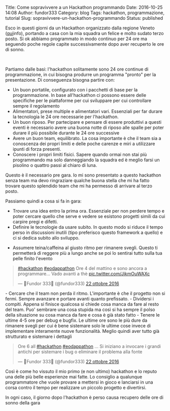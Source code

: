 Title: Come sopravivvere a un Hackathon programmando
Date: 2016-10-25 14:08
Author: fundor333
Category: blog
Tags: hackathon, programmazione, tutorial
Slug: sopravivvere-un-hackathon-programmando
Status: published

Esco in questi giorni da un Hackathon organizzato dalla regione Veneto
([qui](http://www.energic-od.eu/)info), portando a casa con la mia
squadra un felice e molto sudato terzo posto. Si ok abbiamo programmato
in modo continuo per 24 ore ma seguendo poche regole capite
successivamente dopo aver recuperto le ore di sonno.

 

<!--more-->

Partiamo dalle basi: l'hackathon solitamente sono 24 ore continue di
programmazione, in cui bisogna produrre un programma "pronto" per la
presentazione. Di conseguenza bisogna partire con:

-   Un buon portatile, configurato con i pacchetti di base per la
    programmazione. In base all'hackathon ci possono essere delle
    specifiche per le piattaforme per cui sviluppare per cui controllare
    sempre il regolamento
-   Alimentatori, prese multiple e alimentatori vari. Essenziali per far
    durare la tecnologia le 24 ore necessarie per l'hackathon.
-   Un buon riposo. Per partecipare e pensare di essere produttivi a
    questi eventi è necessario avere una buona notte di riposo alle
    spalle per poter durare il più possibile durante le 24 ore
    successive
-   Avere un buon team, equilibrato. La cosa importante è che il team
    sia a conoscenza dei propri limiti e delle poche carenze e miri a
    utilizzare ipunti di forza presenti.
-   Conoscere i propri limiti fisici. Sapere quando ormai non stai più
    programmando ma solo danneggiando la squadra ed è meglio farsi un
    pisolino o quattro passi al chiaro di luna.

Questo è il necessario pre gara. Io mi sono presentato a questo
hackathon senza team ma devo ringraziare qualche buona stella che mi ha
fatto trovare questo splendido team che mi ha permesso di arrivare al
terzo posto.

Passiamo quindi a cosa si fa in gara:

-   Trovare una idea entro la prima ora. Essenziale per non perdere
    tempo e poter cercare quello che serve e vedere se esistono progetti
    simili da cui carpire pregi e difetti.
-   Definire le tecnologie da usare subito. In questo modo si riduce il
    tempo perso in discussioni inutili (tipo preferisco questo framework
    a quello) e ci si dedica subito allo sviluppo.

<!-- -->

-   Assumere teina/caffeina al giusto ritmo per rimanere svegli. Questo
    ti permetterà di reggere più a lungo anche se poi lo sentirai tutto
    sulla tua pelle finito l'evento

> [\#hackathon](https://twitter.com/hashtag/hackathon?src=hash)
> [\#eodappathon](https://twitter.com/hashtag/eodappathon?src=hash) Ore
> 4 del mattino e sono ancora a programmare... Vado avanti a thè
> [pic.twitter.com/JikmOuWAXc](https://t.co/JikmOuWAXc)
>
> — 🎃Fundor 333👻 (@fundor333) [22 ottobre
> 2016](https://twitter.com/fundor333/status/789650434155839489)

<p>
<script async src="//platform.twitter.com/widgets.js" charset="utf-8"></script>
</p>
-   Cercare che il team non perda il ritmo. L'importante è che il
    progetto non si fermi. Sempre avanzare e portare avanti quanto
    prefissato.
-   Dividersi i compiti. Appena si finisce qualcosa si chiede cosa manca
    da fare al resto del team. Puo' sembrare una cosa stupida ma così si
    ha sempre il polso della situazione su cosa manca da fare e cosa è
    già stato fatto
-   Tenere le ultime 4-5 ore per debug e bugfix. Le ultime ore sono le
    più dure da rimanere svegli per cui è bene sistemare solo le ultime
    cose invece di implementare interamente nuove funzionalità. Meglio
    quindi aver tutto già strutturato e sistemare i dettagli

> Ore 6 all
> [\#hackathon](https://twitter.com/hashtag/hackathon?src=hash)
> [\#eodappathon](https://twitter.com/hashtag/eodappathon?src=hash) ...
> Si iniziano a invocare i grandi antichi per sistemare i bug o
> eliminare il problema alla fonte
>
> — 🎃Fundor 333👻 (@fundor333) [22 ottobre
> 2016](https://twitter.com/fundor333/status/789675697757454336)

<p>
<script async src="//platform.twitter.com/widgets.js" charset="utf-8"></script>
</p>
Così è come ho vissuto il mio primo (e non ultimo) hackathon e lo reputo
una delle più belle esperienze mai fatte. Lo consiglio a qualunque
programmatore che vuole provare a mettersi in gioco e lanciarsi in una
corsa contro il tempo per realizzare un piccolo progetto e divertirsi.

In ogni caso, il giorno dopo l'hackathon è perso causa recupero delle
ore di sonno della gara
